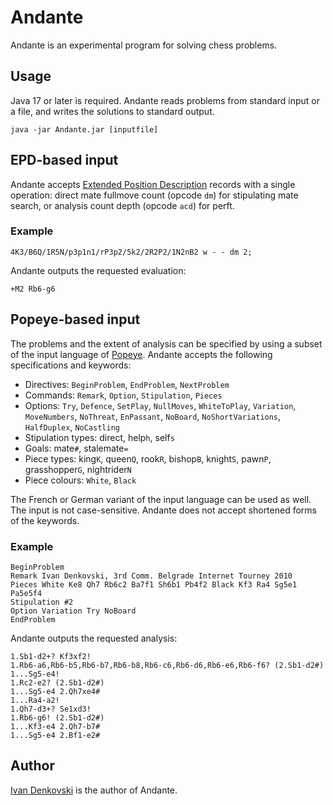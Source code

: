 # Andante

Andante is an experimental program for solving chess problems.

## Usage

Java 17 or later is required. Andante reads problems from standard input or a file, and writes the
solutions to standard output.

```
java -jar Andante.jar [inputfile]
```

## EPD-based input

Andante
accepts [Extended Position Description](https://www.chessprogramming.org/Extended_Position_Description)
records with a single operation: direct mate fullmove count (opcode `dm`) for stipulating mate
search, or analysis count depth (opcode `acd`) for perft.

### Example

```
4K3/B6Q/1R5N/p3p1n1/rP3p2/5k2/2R2P2/1N2nB2 w - - dm 2;
```

Andante outputs the requested evaluation:

```
+M2 Rb6-g6
```

## Popeye-based input

The problems and the extent of analysis can be specified by using a subset of the input language
of [Popeye](https://github.com/thomas-maeder/popeye). Andante accepts the following specifications
and keywords:

- Directives: `BeginProblem`, `EndProblem`, `NextProblem`
- Commands: `Remark`, `Option`, `Stipulation`, `Pieces`
- Options: `Try`, `Defence`, `SetPlay`, `NullMoves`, `WhiteToPlay`, `Variation`, `MoveNumbers`,
  `NoThreat`, `EnPassant`, `NoBoard`, `NoShortVariations`, `HalfDuplex`, `NoCastling`
- Stipulation types: direct, help`h`, self`s`
- Goals: mate`#`, stalemate`=`
- Piece types: king`K`, queen`Q`, rook`R`, bishop`B`, knight`S`, pawn`P`, grasshopper`G`,
  nightrider`N`
- Piece colours: `White`, `Black`

The French or German variant of the input language can be used as well. The input is not
case-sensitive. Andante does not accept shortened forms of the keywords.

### Example

```
BeginProblem
Remark Ivan Denkovski, 3rd Comm. Belgrade Internet Tourney 2010
Pieces White Ke8 Qh7 Rb6c2 Ba7f1 Sh6b1 Pb4f2 Black Kf3 Ra4 Sg5e1 Pa5e5f4
Stipulation #2
Option Variation Try NoBoard
EndProblem
```

Andante outputs the requested analysis:

```
1.Sb1-d2+? Kf3xf2!
1.Rb6-a6,Rb6-b5,Rb6-b7,Rb6-b8,Rb6-c6,Rb6-d6,Rb6-e6,Rb6-f6? (2.Sb1-d2#)
1...Sg5-e4!
1.Rc2-e2? (2.Sb1-d2#)
1...Sg5-e4 2.Qh7xe4#
1...Ra4-a2!
1.Qh7-d3+? Se1xd3!
1.Rb6-g6! (2.Sb1-d2#)
1...Kf3-e4 2.Qh7-b7#
1...Sg5-e4 2.Bf1-e2#
```

## Author

[Ivan Denkovski](mailto:denkovski@hotmail.com) is the author of Andante.
